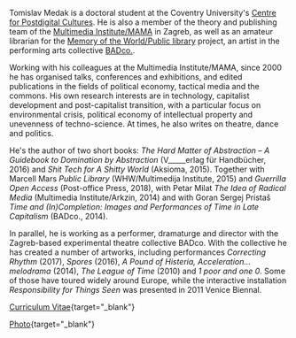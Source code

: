 <!--
.. title: Biography
.. slug: bio
.. author: Tomislav Medak
.. date: 2018-02-05 19:52:05 UTC
.. description: Short bio, curriculum vitae (CV) and photo of Tomislav Medak.
-->

Tomislav Medak is a doctoral student at the Coventry University's [Centre for Postdigital
Cultures](http://www.coventry.ac.uk/research/areas-of-research/postdigital-cultures/). He is also a member of the theory and publishing team of the [Multimedia Institute/MAMA](http://www.mi2.hr/en/) in Zagreb, as well as an amateur librarian for the [Memory of the World/Public library](https://memoryoftheworld.org/) project, an artist in the performing arts collective [BADco.](http://badco.hr/).

Working with his colleagues at the Multimedia Institute/MAMA, since 2000 he has organised talks, conferences and exhibitions, and edited publications in the fields of political economy, tactical media and the commons. His own research interests are in technology, capitalist development and post-capitalist transition, with a particular focus on environmental crisis, political economy of intellectual property and unevenness of techno-science. At times, he also writes on theatre, dance and politics.

He's the author of two short books: *The Hard Matter of Abstraction* – *A Guidebook to Domination by Abstraction* (V_____erlag für Handbücher, 2016) and *Shit Tech for A Shitty World* (Aksioma, 2015). Together with Marcell Mars *Public Library* (WHW/Multimedija Institute, 2015) and *Guerrilla Open Access* (Post-office Press, 2018), with Petar Milat *The Idea of Radical Media* (Multimedia Institute/Arkzin, 2014) and with Goran Sergej Pristaš *Time and (In)Completion: Images and Performances of Time in Late Capitalism* (BADco., 2014).

In parallel, he is working as a performer, dramaturge and
director with the Zagreb-based experimental theatre collective BADco. With the collective he has created a number of artworks, including performances *Correcting Rhythm* (2017), *Spores* (2016), *A Pound of Histeria, Acceleration... melodrama* (2014), *The League of Time* (2010) and *1 poor and one 0*. Some of those have toured widely around Europe, while the interactive installation *Responsibility for Things Seen* was presented in 2011 Venice Biennal.

[Curriculum Vitae](/CV_tmedak_MI2_EN_2018.pdf){target="_blank"}

[Photo](/images/TMedak_large.jpg){target="_blank"}
